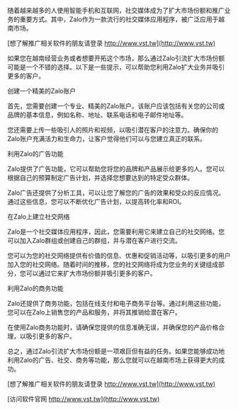 随着越来越多的人使用智能手机和互联网，社交媒体成为了扩大市场份额和推广业务的重要方式。其中，Zalo作为一款流行的社交媒体应用程序，被广泛应用于越南市场。

[想了解推广相关软件的朋友请登录 http://www.vst.tw](http://www.vst.tw)

如果您在越南经营业务或者想要开拓这个市场，那么通过Zalo引流扩大市场份额可能是一个不错的选择。以下是一些提示，可以帮助您利用Zalo扩大业务并吸引更多的客户。

创建一个精美的Zalo账户

首先，您需要创建一个专业、精美的Zalo账户。该账户应该包括有关您的公司或品牌的基本信息，例如名称、地址、联系电话和电子邮件地址等。

您还需要上传一些吸引人的照片和视频，以吸引潜在客户的注意力。确保你的Zalo账户充满活力和生命力，让客户觉得他们可以与您建立真正的联系。

利用Zalo的广告功能

Zalo提供了广告功能，它可以帮助您将您的品牌和产品展示给更多的人。您可以根据自己的预算制定广告计划，并选择您想要达到的特定受众群体。

Zalo广告还提供了分析工具，可以让您了解您的广告的效果和受众的反应情况。通过这些信息，您可以不断优化广告计划，以提高转化率和ROI。

在Zalo上建立社交网络

Zalo是一个社交媒体应用程序，因此，您需要利用它来建立自己的社交网络。您可以加入Zalo群组或创建自己的群组，并与潜在客户进行交流。

您可以为您的社交网络提供有价值的信息、优惠和促销活动等，以吸引更多的用户加入您的社交网络。随着时间的推移，您的社交网络将成为您业务的关键组成部分，您可以通过它来扩大市场份额并吸引更多的客户。

利用Zalo的商务功能

Zalo还提供了商务功能，包括在线支付和电子商务平台等。通过利用这些功能，您可以在Zalo上销售您的产品和服务，并将其推销给潜在客户。

在使用Zalo商务功能时，请确保您提供的信息准确无误，并确保您的产品价格合理，以吸引更多的客户。

总之，通过Zalo引流扩大市场份额是一项艰巨但有益的任务。如果您能够成功地利用Zalo的广告、社交、商务等功能，那么您就可以在越南市场上获得更大的成功。

[想了解推广相关软件的朋友请登录 http://www.vst.tw](http://www.vst.tw)


[访问软件官网 http://www.vst.tw](http://www.vst.tw)
